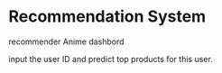# Recommendation System

recommender Anime dashbord 

input the user ID and predict top products for this user.


